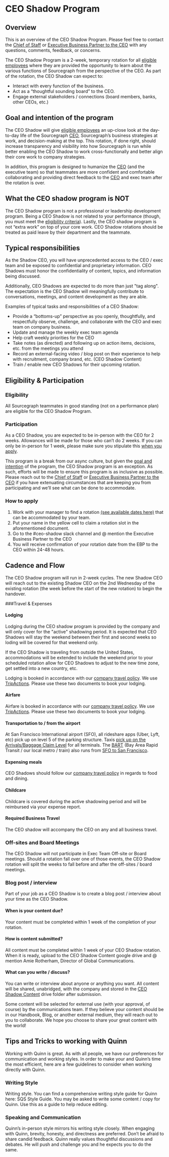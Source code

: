 # CEO Shadow Program

## Overview

This is an overview of the CEO Shadow Program. Please feel free to contact the [Chief of Staff](mailto:connor.obrien@sourcegraph.com) or [Executive Business Partner to the CEO](mailto:sally.voisen@sourcegraph.com) with any questions, comments, feedback, or concerns.

The CEO Shadow Program is a 2-week, temporary rotation for all [eligible employees](../../ceo-shadow-program.md#eligibility) where they are provided the opportunity to learn about the various functions of Sourcegraph from the perspective of the CEO. As part of the rotation, the CEO Shadow can expect to:

- Interact with every function of the business.
- Act as a “thoughtful sounding board” to the CEO.
- Engage external stakeholders / connections (board members, banks, other CEOs, etc.)

## Goal and intention of the program

The CEO Shadow will give [eligible employees](https://github.com/sourcegraph/handbook/blob/main/ceo-shadow-program.md#eligibility) an up-close look at the day-to-day life of the Sourcegraph [CEO](../../team/ceo/index.md), Sourcegraph’s business strategies at work, and decision-making at the top. This rotation, if done right, should increase transparency and visibility into how Sourcegraph is run while better enabling the CEO Shadow to work cross-functionally and better align their core work to company strategies.

In addition, this program is designed to humanize the [CEO](../../team/ceo/index.md) (and the executive team) so that teammates are more confident and comfortable collaborating and providing direct feedback to the [CEO](../../team/ceo/index.md) and exec team after the rotation is over.

## What the CEO shadow program is NOT

The CEO Shadow program is not a professional or leadership development program. Being a CEO Shadow is not related to your performance (though, you must meet the [eligibility criteria](../../ceo-shadow-program.md#eligibility)). Lastly, the CEO shadow program is not “extra work” on top of your core work. CEO Shadow rotations should be treated as paid leave by their department and the teammate.

## Typical responsibilities

As the Shadow CEO, you will have unprecedented access to the CEO / exec team and be exposed to confidential and proprietary information. CEO Shadows must honor the confidentiality of content, topics, and information being discussed.

Additionally, CEO Shadows are expected to do more than just "tag along". The expectation is the CEO Shadow will meaningfully contribute to conversations, meetings, and content development as they are able.

Examples of typical tasks and responsibilities of a CEO Shadow:

- Provide a “bottoms-up” perspective as you openly, thoughtfully, and respectfully observe, challenge, and collaborate with the CEO and exec team on company business.
- Update and manage the weekly exec team agenda
- Help craft weekly priorities for the CEO
- Take notes (as directed) and following up on action items, decisions, etc. from the meetings you attend
- Record an external-facing video / blog post on their experience to help with recruitment, company brand, etc. (CEO Shadow Content)
- Train / enable new CEO Shadows for their upcoming rotation.

## Eligibility & Participation

### Eligibility

All Sourcegraph teammates in good standing (not on a performance plan) are eligible for the CEO Shadow Program.

### Participation

As a CEO Shadow, you are expected to be in-person with the CEO for 2 weeks. Allowances will be made for those who can’t do 2 weeks. If you can only be in-person for 1 week, please make sure you stipulate this [when you apply](../../ceo-shadow-program.md#how-to-apply).

This program is a break from our async culture, but given the [goal and intention](../../ceo-shadow-program.md#goal-and-intention-of-the-program) of the program, the CEO Shadow program is an exception. As such, efforts will be made to ensure this program is as inclusive as possible. Please reach out to the [Chief of Staff](mailto:connor.obrien@sourcegraph.com) or [Executive Business Partner to the CEO](mailto:sally.voisen@sourcegraph.com) if you have extenuating circumstances that are keeping you from participating and we’ll see what can be done to accommodate.

### How to apply

1. Work with your manager to find a rotation [(see available dates here)](https://docs.google.com/spreadsheets/u/0/d/1HqcXD5qZ6drKp1OEvGRM_o8tUuzydvzQJzcaOz-kMNs/edit) that can be accommodated by your team.
2. Put your name in the yellow cell to claim a rotation slot in the aforementioned document.
3. Go to the #ceo-shadow slack channel and @ mention the Executive Business Partner to the CEO
4. You will receive confirmation of your rotation date from the EBP to the CEO within 24-48 hours.

## Cadence and Flow

The CEO Shadow program will run in 2-week cycles. The new Shadow CEO will reach out to the existing Shadow CEO on the 2nd Wednesday of the existing rotation (the week before the start of the new rotation) to begin the handover.

###Travel & Expenses

#### Lodging

Lodging during the CEO shadow program is provided by the company and will only cover for the "active" shadowing period. It is expected that CEO Shadows will stay the weekend between their first and second weeks so loding will be covered for that weekend only.

If the CEO Shadow is traveling from outside the United States, accommodations will be extended to include the weekend prior to your scheduled rotation allow for CEO Shadows to adjust to the new time zone, get settled into a new country, etc.

Lodging is booked in accordance with our [company travel policy](../../benefits-pay-perks/benefits-perks/travel/index.md). We use [TripActions](../../benefits-pay-perks/benefits-perks/travel/tripactions/.md). Please use these two documents to book your lodging.

#### Airfare

Airfare is booked in accordance with our [company travel policy](../../benefits-pay-perks/benefits-perks/travel/index.md). We use [TripActions](../../benefits-pay-perks/benefits-perks/travel/tripactions/.md). Please use these two documents to book your lodging.

#### Transportation to / from the airport

At San Francisco International airport (SFO), all rideshare apps (Uber, Lyft, etc) pick up on level 5 of the parking structure. Taxis [pick up on the Arrivals/Baggage Claim Level](https://www.flysfo.com/content/taxis#:~:text=Taxis%20depart%20from%20the%20designated,passengers%20with%20questions%20or%20concerns.) for all terminals. The [BART](https://www.bart.gov/) (Bay Area Rapid Transit / our local metro / train) also runs from [SFO to San Francisco](https://www.bart.gov/schedules).

#### Expensing meals

CEO Shadows should follow our [company travel policy](../../benefits-pay-perks/benefits-perks/travel/index.md) in regards to food and dining.

#### Childcare

Childcare is covered during the active shadowing period and will be reimbursed via your expense report.

#### Required Business Travel

The CEO shadow will accompany the CEO on any and all business travel.

### Off-sites and Board Meetings

The CEO Shadow will not participate in Exec Team Off-site or Board meetings. Should a rotation fall over one of those events, the CEO Shadow rotation will split the weeks to fall before and after the off-sites / board meetings.

### Blog post / interview

Part of your job as a CEO Shadow is to create a blog post / interview about your time as the CEO Shadow.

#### When is your content due?

Your content must be completed within 1 week of the completion of your rotation.

#### How is content submitted?

All content must be completed within 1 week of your CEO Shadow rotation. When it is ready, upload to the CEO Shadow Content google drive and @ mention Amie Rotherham, Director of Global Communications.

#### What can you write / discuss?

You can write or interview about anyone or anything you want. All content will be shared, unabridged, with the company and stored in the [CEO Shadow Content](https://drive.google.com/open?id=1gbL9f0h0aGe8F5ul-6YCDjpG5TTmMV8D) drive folder after submission.

Some content will be selected for external use (with your approval, of course) by the communications team. If they believe your content should be in our Handbook, Blog, or another external medium, they will reach out to you to collaborate. We hope you choose to share your great content with the world!

## Tips and Tricks to working with Quinn

Working with Quinn is great. As with all people, we have our preferences for communication and working styles. In order to make your and Quinn’s time the most efficient, here are a few guidelines to consider when working directly with Quinn.

### Writing Style

Writing style. You can find a comprehensive writing style guide for Quinn here: SQS Style Guide. You may be asked to write some content / copy for Quinn. Use this as a guide to help reduce editing.

### Speaking and Communication

Quinn’s in-person style mirrors his writing style closely. When engaging with Quinn, brevity, honesty, and directness are preferred.
Don’t be afraid to share candid feedback.
Quinn really values thoughtful discussions and debates. He will push and challenge you and he expects you to do the same.

